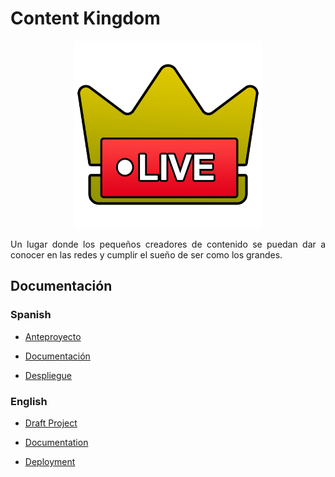 

# Content Kingdom

<div align="center">

<img  src="img/CKLogo.png" alt="Logo" width="300">

</div>   

<div style="text-align: justify">

Un lugar donde los pequeños creadores de contenido se puedan dar a conocer en las redes y cumplir el sueño de ser como los grandes.

## Documentación

### Spanish

- [Anteproyecto](doc/es-ES/anteproyecto.md)

- [Documentación](doc/es-ES/README.md)

- [Despliegue](despliegue/es-ES/README.md)

### English

- [Draft Project](doc/en-EN/draft-project.md)

- [Documentation](doc/en-EN/README.md)

- [Deployment](despliegue/en-EN/README.md)

</div>   
